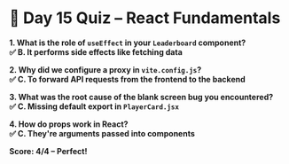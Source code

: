 # 🧠 Day 15 Quiz – React Fundamentals

**1. What is the role of `useEffect` in your `Leaderboard` component?**  
**✅ B. It performs side effects like fetching data**

**2. Why did we configure a proxy in `vite.config.js`?**  
**✅ C. To forward API requests from the frontend to the backend**

**3. What was the root cause of the blank screen bug you encountered?**  
**✅ C. Missing default export in `PlayerCard.jsx`**

**4. How do props work in React?**  
**✅ C. They're arguments passed into components**

**Score: 4/4 – Perfect!**
